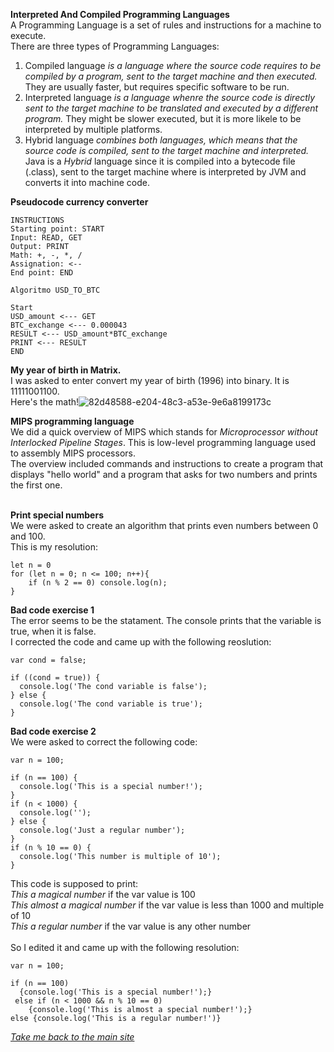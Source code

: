
**Interpreted And Compiled Programming Languages**<br>
A Programming Language is a set of rules and instructions for a machine to execute. <br>
There are three types of Programming Languages:
1. Compiled language *is a language where the source code requires to be compiled by a program, sent to the target machine and then executed.* They are usually faster, but requires specific software to be run.
2. Interpreted language *is a language whenre the source code is directly sent to the target machine to be translated and executed by a different program.* They might be slower executed, but it is more likele to be interpreted by multiple platforms.
3. Hybrid language *combines both languages, which means that the source code is compiled, sent to the target machine and interpreted.*<br>
Java is a *Hybrid* language since it is compiled into a bytecode file (.class), sent  to the target machine where is interpreted by JVM and converts it into machine code. <br>

**Pseudocode currency converter**<br>
```
INSTRUCTIONS
Starting point: START
Input: READ, GET
Output: PRINT
Math: +, -, *, /
Assignation: <--
End point: END
```
```
Algoritmo USD_TO_BTC

Start
USD_amount <--- GET
BTC_exchange <--- 0.000043
RESULT <--- USD_amount*BTC_exchange
PRINT <--- RESULT
END
```
**My year of birth in Matrix.**<br>
I was asked to enter convert my year of birth (1996) into binary. It is 11111001100. <br>
Here's the math!![82d48588-e204-48c3-a53e-9e6a8199173c](https://user-images.githubusercontent.com/109565598/180112739-c62c819f-79cd-4048-a8a7-d93d0d95c037.jpg)

**MIPS programming language**<br>
We did a quick overview of MIPS which stands for *Microprocessor without Interlocked Pipeline Stages*. This is low-level programming language used to assembly MIPS processors.<br>
The overview included commands and instructions to create a program that displays "hello world" and a program that asks for two numbers and prints the first one.<br><br>

**Print special numbers**<br>
We were asked to create an algorithm that prints even numbers between 0 and 100. <br>
This is my resolution: <br>
```
let n = 0
for (let n = 0; n <= 100; n++){
	if (n % 2 == 0) console.log(n);
}
```
**Bad code exercise 1**<br>
The error seems to be the statament. The console prints that the variable is true, when it is false.<br>
I corrected the code and came up with the following reoslution:<br>
```
var cond = false;

if ((cond = true)) {
  console.log('The cond variable is false');
} else {
  console.log('The cond variable is true');
}
```
**Bad code exercise 2**<br>
We were asked to correct the following code: 
```
var n = 100;

if (n == 100) {
  console.log('This is a special number!');
}
if (n < 1000) {
  console.log('');
} else {
  console.log('Just a regular number');
}
if (n % 10 == 0) {
  console.log('This number is multiple of 10');
}
```
This code is supposed to print:<br>
*This a magical number* if the var value is 100<br>
*This almost a magical number* if the var value is less than 1000 and multiple of 10<br>
*This a regular number* if the var value is any other number<br><br>
So I edited it and came up with the following resolution:
```
var n = 100;

if (n == 100) 
  {console.log('This is a special number!');}
 else if (n < 1000 && n % 10 == 0)
 	{console.log('This is almost a special number!');}
else {console.log('This is a regular number!')}
```
*[Take me back to the main site](https://github.com/victorok17/CoreCode_ReadMe)*
